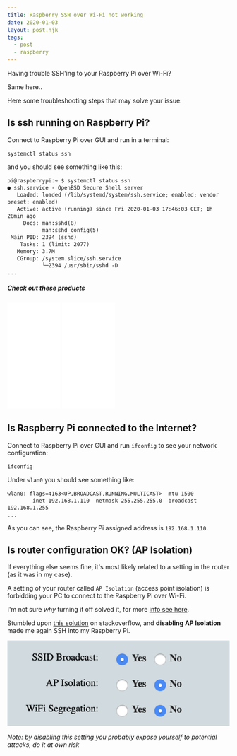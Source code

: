 ```yaml
---
title: Raspberry SSH over Wi-Fi not working
date: 2020-01-03
layout: post.njk
tags:
  - post
  - raspberry
---
```


Having trouble SSH'ing to your Raspberry Pi over Wi-Fi?

Same here..

Here some troubleshooting steps that may solve your issue:

## Is ssh running on Raspberry Pi?

Connect to Raspberry Pi over GUI and run in a terminal:

```
systemctl status ssh
```

and you should see something like this:

```
pi@raspberrypi:~ $ systemctl status ssh
● ssh.service - OpenBSD Secure Shell server
   Loaded: loaded (/lib/systemd/system/ssh.service; enabled; vendor preset: enabled)
   Active: active (running) since Fri 2020-01-03 17:46:03 CET; 1h 28min ago
     Docs: man:sshd(8)
           man:sshd_config(5)
 Main PID: 2394 (sshd)
    Tasks: 1 (limit: 2077)
   Memory: 3.7M
   CGroup: /system.slice/ssh.service
           └─2394 /usr/sbin/sshd -D
...
```

##### Check out these products

<iframe style="width:120px;height:240px;" marginwidth="0" marginheight="0" scrolling="no" frameborder="0" src="//ws-na.amazon-adsystem.com/widgets/q?ServiceVersion=20070822&OneJS=1&Operation=GetAdHtml&MarketPlace=US&source=ss&ref=as_ss_li_til&ad_type=product_link&tracking_id=christianfei-20&marketplace=amazon&region=US&placement=B07TD42S27&asins=B07TD42S27&linkId=d9e2a3f0cb2133612b5732e004b04183&show_border=true&link_opens_in_new_window=true"></iframe>

<iframe style="width:120px;height:240px;" marginwidth="0" marginheight="0" scrolling="no" frameborder="0" src="//ws-na.amazon-adsystem.com/widgets/q?ServiceVersion=20070822&OneJS=1&Operation=GetAdHtml&MarketPlace=US&source=ss&ref=as_ss_li_til&ad_type=product_link&tracking_id=christianfei-20&marketplace=amazon&region=US&placement=B07V5JTMV9&asins=B07V5JTMV9&linkId=fd49eb81419d2d1f855402ec8d123d25&show_border=true&link_opens_in_new_window=true"></iframe>

## Is Raspberry Pi connected to the Internet?

Connect to Raspberry Pi over GUI and run `ifconfig` to see your network configuration:

```
ifconfig
```

Under `wlan0` you should see something like:

```
wlan0: flags=4163<UP,BROADCAST,RUNNING,MULTICAST>  mtu 1500
        inet 192.168.1.110  netmask 255.255.255.0  broadcast 192.168.1.255
...
```

As you can see, the Raspberry Pi assigned address is `192.168.1.110`.

## Is router configuration OK? (AP Isolation)

If everything else seems fine, it's most likely related to a setting in the router (as it was in my case).

A setting of your router called `AP Isolation` (access point isolation) is forbidding your PC to connect to the Raspberry Pi over Wi-Fi.

I'm not sure *why* turning it off solved it, for more [info see here](https://www.tp-link.com/us/support/faq/2089/).

Stumbled upon [this solution](https://raspberrypi.stackexchange.com/questions/62341/ssh-over-wifi-not-working) on stackoverflow, and **disabling AP Isolation** made me again SSH into my Raspberry Pi.

![ap-isolation](/assets/images/posts/ap-isolation.png)



*Note: by disabling this setting you probably expose yourself to potential attacks, do it at own risk*